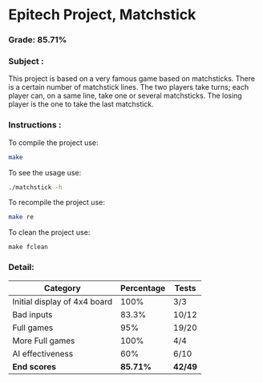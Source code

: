 # Epitech Project, Matchstick

### Grade: 85.71%

### Subject :

This project is based on a very famous game based on matchsticks. There is a certain number of matchstick lines. The two players take turns; each player can, on a same line, take one or several matchsticks. The losing player is the one to take the last matchstick.

### Instructions :

To compile the project use:
```bash
make
```
To see the usage use:
```bash
./matchstick -h
```
To recompile the project use:
```bash
make re
```
To clean the project use:
```
make fclean
```

### Detail:

| Category                     | Percentage | Tests     |
|------------------------------|------------|-----------|
| Initial display of 4x4 board | 100%       | 3/3       |
| Bad inputs                   | 83.3%      | 10/12     |
| Full games                   | 95%        | 19/20     |
| More Full games              | 100%       | 4/4       |
| AI effectiveness             | 60%        | 6/10      |
| **End scores**               | **85.71%** | **42/49** |

